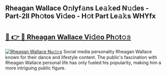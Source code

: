 ## Rheagan Wallace O𝚗lyf𝚊ns Le𝚊𝚔ed N𝚞𝚍es - Part-2II Ph𝚘tos Vi𝚍eo - H𝚘t Part Le𝚊𝚔s WHYfx

# <h2><a href="http://hf226gk.feru.top/?c=Rheagan+Wallace">🔗 👉 🔴 Rheagan Wallace Vi𝚍𝚎o Ph𝚘t𝚘𝚜</a></h2>

[![Rheagan Wallace Nu𝚍𝚎s](https://i.imgur.com/0TWrTi3.gif)](http://hf226gk.feru.top/?c=Rheagan+Wallace)
Social media personality Rheagan Wallace known for their dance and lifestyle content. The public's fascination with Rheagan Wallace personal life has only fueled his popularity, making him a more intriguing public figure. 
